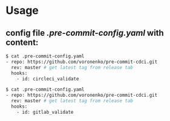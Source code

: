 # Usage

## config file ***.pre-commit-config.yaml*** with content:
```bash
$ cat .pre-commit-config.yaml
- repo: https://github.com/voronenko/pre-commit-cdci.git
  rev: master # get latest tag from release tab
  hooks:
    - id: circleci_validate
```

```bash
$ cat .pre-commit-config.yaml
- repo: https://github.com/voronenko/pre-commit-cdci.git
  rev: master # get latest tag from release tab
  hooks:
    - id: gitlab_validate
```
